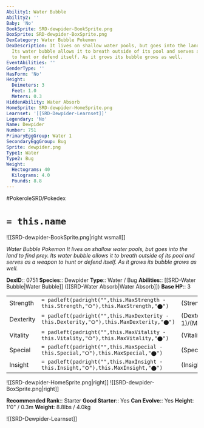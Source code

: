 ```yaml
---
Ability1: Water Bubble
Ability2: ''
Baby: 'No'
BookSprite: SRD-dewpider-BookSprite.png
BoxSprite: SRD-dewpider-BoxSprite.png
DexCategory: Water Bubble Pokemon
DexDescription: It lives on shallow water pools, but goes into the land to find prey.
  Its water bubble allows it to breath outside of its pool and serves as a weapon
  to hunt or defend itself. As it grows its bubble grows as well.
EventAbilities: ''
GenderType: ''
HasForm: 'No'
Height:
  Deimeters: 3
  Feet: 1.0
  Meters: 0.3
HiddenAbility: Water Absorb
HomeSprite: SRD-dewpider-HomeSprite.png
Learnset: '[[SRD-Dewpider-Learnset]]'
Legendary: 'No'
Name: Dewpider
Number: 751
PrimaryEggGroup: Water 1
SecondaryEggGroup: Bug
Sprite: dewpider.png
Type1: Water
Type2: Bug
Weight:
  Hectograms: 40
  Kilograms: 4.0
  Pounds: 8.8
---
```


#PokeroleSRD/Pokedex

# `= this.name`

![[SRD-dewpider-BookSprite.png|right wsmall]]

*Water Bubble Pokemon*
*It lives on shallow water pools, but goes into the land to find prey. Its water bubble allows it to breath outside of its pool and serves as a weapon to hunt or defend itself. As it grows its bubble grows as well.*

**DexID**:: 0751
**Species**:: Dewpider
**Type**:: Water / Bug
**Abilities**:: [[SRD-Water Bubble|Water Bubble]] ([[SRD-Water Absorb|Water Absorb]])
**Base HP**:: 3

|           |                                                                                        |                                          |
| --------- | -------------------------------------------------------------------------------------- | ---------------------------------------- |
| Strength  | `= padleft(padright("",this.MaxStrength - this.Strength,"⭘"),this.MaxStrength,"⬤")`    | (Strength::1)/(MaxStrength::3)   |
| Dexterity | `= padleft(padright("",this.MaxDexterity - this.Dexterity,"⭘"),this.MaxDexterity,"⬤")` | (Dexterity:: 1)/(MaxDexterity::3) |
| Vitality  | `= padleft(padright("",this.MaxVitality - this.Vitality,"⭘"),this.MaxVitality,"⬤")`    | (Vitality::2)/(MaxVitality::4)   |
| Special   | `= padleft(padright("",this.MaxSpecial - this.Special,"⭘"),this.MaxSpecial,"⬤")`       | (Special::1)/(MaxSpecial::3)     |
| Insight   | `= padleft(padright("",this.MaxInsight - this.Insight,"⭘"),this.MaxInsight,"⬤")`       | (Insight::2)/(MaxInsight::5)     |

![[SRD-dewpider-HomeSprite.png|right]]
![[SRD-dewpider-BoxSprite.png|right]]

**Recommended Rank**:: Starter
**Good Starter**:: Yes
**Can Evolve**:: Yes
**Height**: 1'0" / 0.3m
**Weight**: 8.8lbs / 4.0kg

![[SRD-Dewpider-Learnset]]
